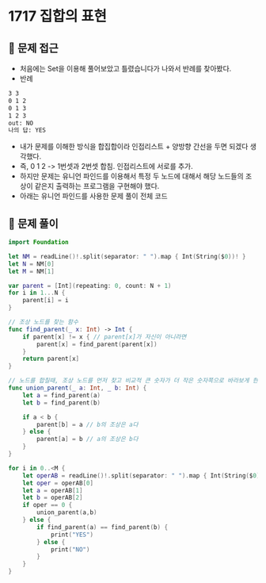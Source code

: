# 1717 집합의 표현
## 🍎 문제 접근
- 처음에는 Set을 이용해 풀어보았고 틀렸습니다가 나와서 반례를 찾아봤다.
- 반례
```bash
3 3
0 1 2
0 1 3
1 2 3
out: NO
나의 답: YES
```
- 내가 문제를 이해한 방식을 합집합이라 인접리스트 + 양방향 간선을 두면 되겠다 생각했다.
- 즉, 0 1 2 -> 1번셋과 2번셋 합침. 인접리스트에 서로를 추가.
- 하지만 문제는 유니언 파인드를 이용해서 특정 두 노드에 대해서 해당 노드들의 조상이 같은지 출력하는 프로그램을 구현해야 했다.
- 아래는 유니언 파인드를 사용한 문제 풀이 전체 코드

## 🍎 문제 풀이
```swift
import Foundation

let NM = readLine()!.split(separator: " ").map { Int(String($0))! }
let N = NM[0]
let M = NM[1]

var parent = [Int](repeating: 0, count: N + 1)
for i in 1...N {
    parent[i] = i
}

// 조상 노드를 찾는 함수
func find_parent(_ x: Int) -> Int {
    if parent[x] != x { // parent[x]가 자신이 아니라면 
        parent[x] = find_parent(parent[x])
    }
    return parent[x]
}

// 노드를 합칠때, 조상 노드를 먼저 찾고 비교적 큰 숫자가 더 작은 숫자쪽으로 바라보게 한다.
func union_parent(_ a: Int, _ b: Int) {
    let a = find_parent(a)
    let b = find_parent(b)

    if a < b {
        parent[b] = a // b의 조상은 a다
    } else {
        parent[a] = b // a의 조상은 b다
    }
}

for i in 0..<M {
    let operAB = readLine()!.split(separator: " ").map { Int(String($0))! }
    let oper = operAB[0]
    let a = operAB[1]
    let b = operAB[2]
    if oper == 0 {
        union_parent(a,b)
    } else {
        if find_parent(a) == find_parent(b) {
            print("YES")
        } else {
            print("NO")
        }
    }
}
```
